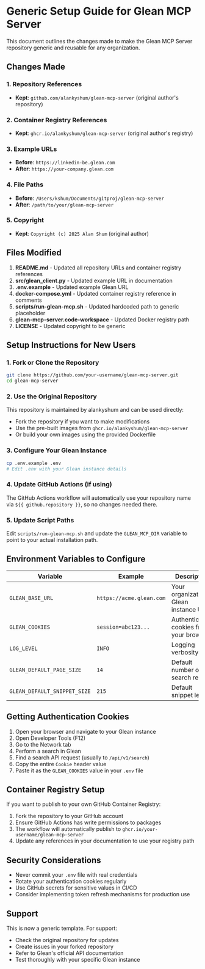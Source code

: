 # Generic Setup Guide for Glean MCP Server

This document outlines the changes made to make the Glean MCP Server repository generic and reusable for any organization.

## Changes Made

### 1. Repository References
- **Kept**: `github.com/alankyshum/glean-mcp-server` (original author's repository)

### 2. Container Registry References
- **Kept**: `ghcr.io/alankyshum/glean-mcp-server` (original author's registry)

### 3. Example URLs
- **Before**: `https://linkedin-be.glean.com`
- **After**: `https://your-company.glean.com`

### 4. File Paths
- **Before**: `/Users/kshum/Documents/gitproj/glean-mcp-server`
- **After**: `/path/to/your/glean-mcp-server`

### 5. Copyright
- **Kept**: `Copyright (c) 2025 Alan Shum` (original author)

## Files Modified

1. **README.md** - Updated all repository URLs and container registry references
2. **src/glean_client.py** - Updated example URL in documentation
3. **.env.example** - Updated example Glean URL
4. **docker-compose.yml** - Updated container registry reference in comments
5. **scripts/run-glean-mcp.sh** - Updated hardcoded path to generic placeholder
6. **glean-mcp-server.code-workspace** - Updated Docker registry path
7. **LICENSE** - Updated copyright to be generic

## Setup Instructions for New Users

### 1. Fork or Clone the Repository
```bash
git clone https://github.com/your-username/glean-mcp-server.git
cd glean-mcp-server
```

### 2. Use the Original Repository
This repository is maintained by alankyshum and can be used directly:
- Fork the repository if you want to make modifications
- Use the pre-built images from `ghcr.io/alankyshum/glean-mcp-server`
- Or build your own images using the provided Dockerfile

### 3. Configure Your Glean Instance
```bash
cp .env.example .env
# Edit .env with your Glean instance details
```

### 4. Update GitHub Actions (if using)
The GitHub Actions workflow will automatically use your repository name via `${{ github.repository }}`, so no changes needed there.

### 5. Update Script Paths
Edit `scripts/run-glean-mcp.sh` and update the `GLEAN_MCP_DIR` variable to point to your actual installation path.

## Environment Variables to Configure

| Variable | Example | Description |
|----------|---------|-------------|
| `GLEAN_BASE_URL` | `https://acme.glean.com` | Your organization's Glean instance URL |
| `GLEAN_COOKIES` | `session=abc123...` | Authentication cookies from your browser |
| `LOG_LEVEL` | `INFO` | Logging verbosity |
| `GLEAN_DEFAULT_PAGE_SIZE` | `14` | Default number of search results |
| `GLEAN_DEFAULT_SNIPPET_SIZE` | `215` | Default snippet length |

## Getting Authentication Cookies

1. Open your browser and navigate to your Glean instance
2. Open Developer Tools (F12)
3. Go to the Network tab
4. Perform a search in Glean
5. Find a search API request (usually to `/api/v1/search`)
6. Copy the entire `Cookie` header value
7. Paste it as the `GLEAN_COOKIES` value in your `.env` file

## Container Registry Setup

If you want to publish to your own GitHub Container Registry:

1. Fork the repository to your GitHub account
2. Ensure GitHub Actions has write permissions to packages
3. The workflow will automatically publish to `ghcr.io/your-username/glean-mcp-server`
4. Update any references in your documentation to use your registry path

## Security Considerations

- Never commit your `.env` file with real credentials
- Rotate your authentication cookies regularly
- Use GitHub secrets for sensitive values in CI/CD
- Consider implementing token refresh mechanisms for production use

## Support

This is now a generic template. For support:
- Check the original repository for updates
- Create issues in your forked repository
- Refer to Glean's official API documentation
- Test thoroughly with your specific Glean instance

